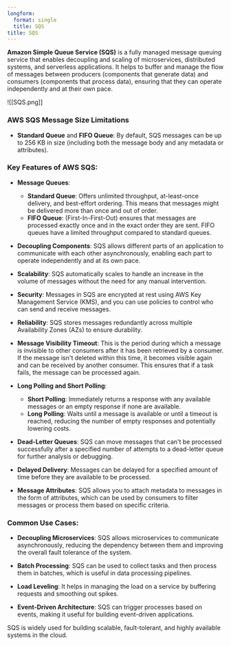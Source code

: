 ```yaml
---
longform:
  format: single
  title: SQS
title: SQS
---
```

**Amazon Simple Queue Service (SQS)** is a fully managed message queuing service that enables decoupling and scaling of microservices, distributed systems, and serverless applications. It helps to buffer and manage the flow of messages between producers (components that generate data) and consumers (components that process data), ensuring that they can operate independently and at their own pace.

![[SQS.png]]

### AWS SQS Message Size Limitations

- **Standard Queue** and **FIFO Queue**: By default, SQS messages can be up to 256 KB in size (including both the message body and any metadata or attributes).

### Key Features of AWS SQS:

- **Message Queues**:
    
    - **Standard Queue**: Offers unlimited throughput, at-least-once delivery, and best-effort ordering. This means that messages might be delivered more than once and out of order.
    - **FIFO Queue**: (First-In-First-Out) ensures that messages are processed exactly once and in the exact order they are sent. FIFO queues have a limited throughput compared to standard queues.
    
- **Decoupling Components**: SQS allows different parts of an application to communicate with each other asynchronously, enabling each part to operate independently and at its own pace.
    
- **Scalability**: SQS automatically scales to handle an increase in the volume of messages without the need for any manual intervention.
    
- **Security**: Messages in SQS are encrypted at rest using AWS Key Management Service (KMS), and you can use policies to control who can send and receive messages.
    
- **Reliability**: SQS stores messages redundantly across multiple Availability Zones (AZs) to ensure durability.
    
- **Message Visibility Timeout**: This is the period during which a message is invisible to other consumers after it has been retrieved by a consumer. If the message isn't deleted within this time, it becomes visible again and can be received by another consumer. This ensures that if a task fails, the message can be processed again.
    
- **Long Polling and Short Polling**:
    
    - **Short Polling**: Immediately returns a response with any available messages or an empty response if none are available.
    - **Long Polling**: Waits until a message is available or until a timeout is reached, reducing the number of empty responses and potentially lowering costs.
    
- **Dead-Letter Queues**: SQS can move messages that can't be processed successfully after a specified number of attempts to a dead-letter queue for further analysis or debugging.
    
- **Delayed Delivery**: Messages can be delayed for a specified amount of time before they are available to be processed.
    
- **Message Attributes**: SQS allows you to attach metadata to messages in the form of attributes, which can be used by consumers to filter messages or process them based on specific criteria.

### Common Use Cases:

- **Decoupling Microservices**: SQS allows microservices to communicate asynchronously, reducing the dependency between them and improving the overall fault tolerance of the system.

- **Batch Processing**: SQS can be used to collect tasks and then process them in batches, which is useful in data processing pipelines.

- **Load Leveling**: It helps in managing the load on a service by buffering requests and smoothing out spikes.

- **Event-Driven Architecture**: SQS can trigger processes based on events, making it useful for building event-driven applications.

SQS is widely used for building scalable, fault-tolerant, and highly available systems in the cloud.